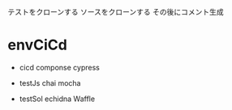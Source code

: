 テストをクローンする
ソースをクローンする
その後にコメント生成

# envCiCd
- cicd
componse
cypress

- testJs
chai
mocha

- testSol
echidna
Waffle
